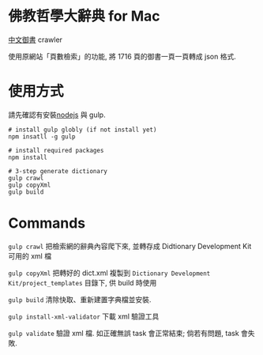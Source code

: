 # 佛教哲學大辭典 for Mac

[中文御書](http://cht.sgilibrary.org/index.php) crawler

使用原網站「頁數檢索」的功能, 將 1716 頁的御書一頁一頁轉成 json 格式.

# 使用方式

請先確認有安裝[nodejs](http://nodejs.org/) 與 gulp.

```
# install gulp globly (if not install yet)
npm insatll -g gulp

# install required packages
npm install

# 3-step generate dictionary
gulp crawl
gulp copyXml
gulp build
```

# Commands

`gulp crawl`
把檢索網的辭典內容爬下來, 並轉存成 Didtionary Development Kit 可用的 xml 檔

`gulp copyXml`
把轉好的 dict.xml 複製到 `Dictionary Development Kit/project_templates` 目錄下, 供 build 時使用

`gulp build`
清除快取、重新建置字典檔並安裝.

`gulp install-xml-validator`
下載 xml 驗證工具

`gulp validate`
驗證 xml 檔. 如正確無誤 task 會正常結束; 倘若有問題, task 會失敗.

